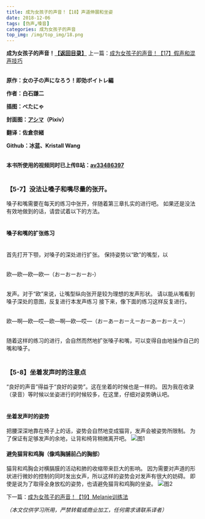 ```yaml
---
title: 成为女孩子的声音！【18】声道伸展和坐姿
date: 2018-12-06
tags: [伪声,嗓音]
categories: 成为女孩子的声音
top_img: /img/top_img/18.png
---
```

**成为女孩子的声音！[【返回目录】](/成为女孩子的声音/README/)**
上一篇：[成为女孩子的声音！【17】假声和混声技巧](/成为女孩子的声音/17/)<br><br>

**原作：女の子の声になろう！即効ボイトレ編**

**作者：白石謙二**   

**插图：べたにゃ**   

**封面图：[アシマ](https://www.pixiv.net/member.php?id=2642047
)（Pixiv）**

**翻译：佐倉奈緒**   

**Github：冰蓝、Kristall Wang** <br><br>

**本书所使用的视频同时已上传B站：[av33486397](https://www.bilibili.com/video/av33486397)**<br><br>

### 【5-7】没法让嗓子和嘴尽量的张开。
嗓子和嘴需要在每天的练习中张开，伴随着第三章扎实的进行吧。
如果还是没法有效地做到的话，请尝试着以下的方法。<br><br>

#### 嗓子和嘴的扩张练习<br><br>

首先打开下颚，对嗓子的深处进行扩张。
保持姿势以“欧”的嘴型，以<br><br>

欧—欧—欧—欧—（おーおーおーお‐）<br><br>

发声。对于“欧”来说，让嘴型纵向张开是较为理想的发声形状。
请以能从嘴看到嗓子深处的意图，反复进行本发声练习
接下来，像下面的练习这样反复进行。<br><br>

欧—啊—欧—哎—欧—啊—欧—哎—（おーあーおーえーおーあーおーえー）<br><br>

随着这样的练习的进行，会自然而然地扩张嗓子和嘴，可以变得自由地操作自己的嘴和嗓子。<br><br>

### 【5-8】坐着发声时的注意点
“良好的声音”得益于“良好的姿势”。这在坐着的时候也是一样的。
因为我在收录（录音）等时候以坐姿进行的时候较多，在这里，仔细对姿势确认吧。<br><br>

#### 坐着发声时的姿势
把腰深深地靠在椅子上的话，姿势会自然地变成猫背，发声会被姿势所限制。
为了保证有足够发声的余地，让背和椅背稍微离开吧。
![图1](/img/18/1.png)
#### 避免猫背和鸡胸（像鸡胸脯前凸的胸部）
猫背和鸡胸会对横膈膜的活动和肺的收缩带来巨大的影响。
因为需要对声道的形状进行微妙的控制的同时发出女声，所以这样的姿势会对发声有很大的妨碍。
即使是说为了取得全身放松的姿势，也请避免猫背和鸡胸的坐姿。
![图2](/img/18/2.png)

下一篇：[成为女孩子的声音！【19】Melanie训练法](/成为女孩子的声音/19/)

*（本文仅供学习所用，严禁转载或商业加工，任何需求请联系译者）*